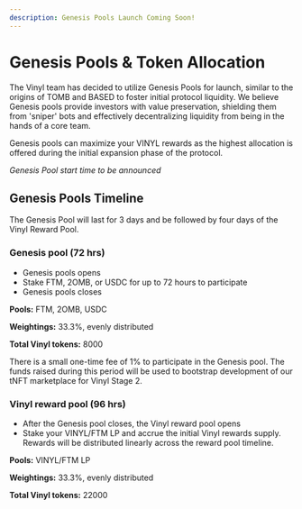 ```yaml
---
description: Genesis Pools Launch Coming Soon!
---
```


# Genesis Pools & Token Allocation

The Vinyl team has decided to utilize Genesis Pools for launch, similar to the origins of TOMB and BASED to foster initial protocol liquidity. We believe Genesis pools provide investors with value preservation, shielding them from 'sniper' bots and effectively decentralizing liquidity from being in the hands of a core team.&#x20;

Genesis pools can maximize your VINYL rewards as the highest allocation is offered during the initial expansion phase of the protocol.

_Genesis Pool start time to be announced_

## Genesis Pools Timeline

The Genesis Pool will last for 3 days and be followed by four days of the Vinyl Reward Pool.&#x20;

### **Genesis pool (72 hrs)**

* Genesis pools opens
* Stake FTM, 2OMB, or USDC for up to 72 hours to participate
* Genesis pools closes

**Pools:** FTM, 2OMB, USDC

**Weightings:** 33.3%, evenly distributed

**Total Vinyl tokens:**  8000

There is a small one-time fee of 1% to participate in the Genesis pool. The funds raised during this period will be used to bootstrap development of our tNFT marketplace for Vinyl Stage 2.&#x20;

### **Vinyl reward pool (96 hrs)**

* After the Genesis pool closes, the Vinyl reward pool opens
* Stake your VINYL/FTM LP and accrue the initial Vinyl rewards supply. Rewards will be distributed linearly across the reward pool timeline.&#x20;

**Pools:** VINYL/FTM LP

**Weightings:** 33.3%, evenly distributed

**Total Vinyl tokens:**  22000

